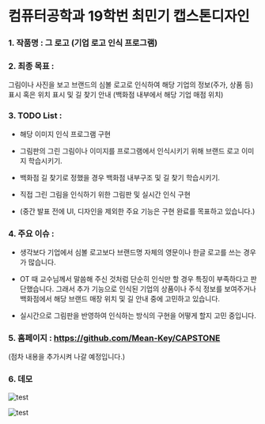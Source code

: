 # 컴퓨터공학과 19학번 최민기 캡스톤디자인

### 1. 작품명 : 그 로고 (기업 로고 인식 프로그램)

### 2. 최종 목표 : 

그림이나 사진을 보고 브랜드의 심볼 로고로 인식하여 해당 기업의 정보(주가, 상품 등)표시 혹은 
위치 표시 및 길 찾기 안내 (백화점 내부에서 해당 기업 매점 위치)

### 3. TODO List :

- 해당 이미지 인식 프로그램 구현

- 그림판의 그린 그림이나 이미지를 프로그램에서 인식시키기 위해 브랜드 로고 이미지 학습시키기.

- 백화점 길 찾기로 정했을 경우 백화점 내부구조 및 길 찾기 학습시키기.

- 직접 그린 그림을 인식하기 위한 그림판 및 실시간 인식 구현

- (중간 발표 전에 UI, 디자인을 제외한 주요 기능은 구현 완료를 목표하고 있습니다.)


### 4. 주요 이슈 :

- 생각보다 기업에서 심볼 로고보다 브랜드명 자체의 영문이나 한글 로고를 쓰는 경우가 많습니다.

- OT 때 교수님께서 말씀해 주신 것처럼 단순히 인식만 할 경우 특징이 부족하다고 판단했습니다. 그래서 추가 기능으로 인식된 기업의 상품이나 주식 정보를 보여주거나 백화점에서 해당 브랜드 매장 위치 및 길 안내 중에 고민하고 있습니다.

- 실시간으로 그림판을 반영하여 인식하는 방식의 구현을 어떻게 할지 고민 중입니다.

 
### 5. 홈페이지 : https://github.com/Mean-Key/CAPSTONE

(점차 내용을 추가시켜 나갈 예정입니다.)

### 6. 데모

![test](https://github.com/user-attachments/assets/e2fbe685-1321-4f55-b928-7a916d8723cf)   

![test](https://github.com/user-attachments/assets/54c9dd64-edfb-45ea-92d3-11c750b79879)


